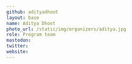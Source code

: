 ```yaml
---
github: adityadhoot
layout: base
name: Aditya Dhoot
photo_url: /static/img/organizers/aditya.jpg
role: Program team
mastodon: 
twitter: 
website: 
---
```

